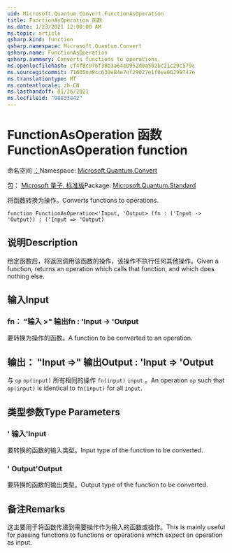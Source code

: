 ```yaml
---
uid: Microsoft.Quantum.Convert.FunctionAsOperation
title: FunctionAsOperation 函数
ms.date: 1/23/2021 12:00:00 AM
ms.topic: article
qsharp.kind: function
qsharp.namespace: Microsoft.Quantum.Convert
qsharp.name: FunctionAsOperation
qsharp.summary: Converts functions to operations.
ms.openlocfilehash: cf4f8c97bf38b3a64eb952d0a502bc21c29c579c
ms.sourcegitcommit: 71605ea9cc630e84e7ef29027e1f0ea06299747e
ms.translationtype: MT
ms.contentlocale: zh-CN
ms.lasthandoff: 01/26/2021
ms.locfileid: "98833842"
---
```

# <a name="functionasoperation-function"></a><span data-ttu-id="157c2-102">FunctionAsOperation 函数</span><span class="sxs-lookup"><span data-stu-id="157c2-102">FunctionAsOperation function</span></span>

<span data-ttu-id="157c2-103">命名空间 [：](xref:Microsoft.Quantum.Convert)</span><span class="sxs-lookup"><span data-stu-id="157c2-103">Namespace: [Microsoft.Quantum.Convert](xref:Microsoft.Quantum.Convert)</span></span>

<span data-ttu-id="157c2-104">包： [Microsoft 量子. 标准版](https://nuget.org/packages/Microsoft.Quantum.Standard)</span><span class="sxs-lookup"><span data-stu-id="157c2-104">Package: [Microsoft.Quantum.Standard](https://nuget.org/packages/Microsoft.Quantum.Standard)</span></span>


<span data-ttu-id="157c2-105">将函数转换为操作。</span><span class="sxs-lookup"><span data-stu-id="157c2-105">Converts functions to operations.</span></span>

```qsharp
function FunctionAsOperation<'Input, 'Output> (fn : ('Input -> 'Output)) : ('Input => 'Output)
```


## <a name="description"></a><span data-ttu-id="157c2-106">说明</span><span class="sxs-lookup"><span data-stu-id="157c2-106">Description</span></span>

<span data-ttu-id="157c2-107">给定函数后，将返回调用该函数的操作，该操作不执行任何其他操作。</span><span class="sxs-lookup"><span data-stu-id="157c2-107">Given a function, returns an operation which calls that function, and which does nothing else.</span></span>

## <a name="input"></a><span data-ttu-id="157c2-108">输入</span><span class="sxs-lookup"><span data-stu-id="157c2-108">Input</span></span>

### <a name="fn--input---output"></a><span data-ttu-id="157c2-109">fn： "输入 >" 输出</span><span class="sxs-lookup"><span data-stu-id="157c2-109">fn : 'Input -> 'Output</span></span>

<span data-ttu-id="157c2-110">要转换为操作的函数。</span><span class="sxs-lookup"><span data-stu-id="157c2-110">A function to be converted to an operation.</span></span>



## <a name="output--input--output"></a><span data-ttu-id="157c2-111">输出： "Input =>" 输出</span><span class="sxs-lookup"><span data-stu-id="157c2-111">Output : 'Input => 'Output</span></span> 

<span data-ttu-id="157c2-112">与 `op` `op(input)` 所有相同的操作 `fn(input)` `input` 。</span><span class="sxs-lookup"><span data-stu-id="157c2-112">An operation `op` such that `op(input)` is identical to `fn(input)` for all `input`.</span></span>

## <a name="type-parameters"></a><span data-ttu-id="157c2-113">类型参数</span><span class="sxs-lookup"><span data-stu-id="157c2-113">Type Parameters</span></span>

### <a name="input"></a><span data-ttu-id="157c2-114">' 输入</span><span class="sxs-lookup"><span data-stu-id="157c2-114">'Input</span></span>

<span data-ttu-id="157c2-115">要转换的函数的输入类型。</span><span class="sxs-lookup"><span data-stu-id="157c2-115">Input type of the function to be converted.</span></span>
### <a name="output"></a><span data-ttu-id="157c2-116">' Output</span><span class="sxs-lookup"><span data-stu-id="157c2-116">'Output</span></span>

<span data-ttu-id="157c2-117">要转换的函数的输出类型。</span><span class="sxs-lookup"><span data-stu-id="157c2-117">Output type of the function to be converted.</span></span>

## <a name="remarks"></a><span data-ttu-id="157c2-118">备注</span><span class="sxs-lookup"><span data-stu-id="157c2-118">Remarks</span></span>

<span data-ttu-id="157c2-119">这主要用于将函数传递到需要操作作为输入的函数或操作。</span><span class="sxs-lookup"><span data-stu-id="157c2-119">This is mainly useful for passing functions to functions or operations which expect an operation as input.</span></span>